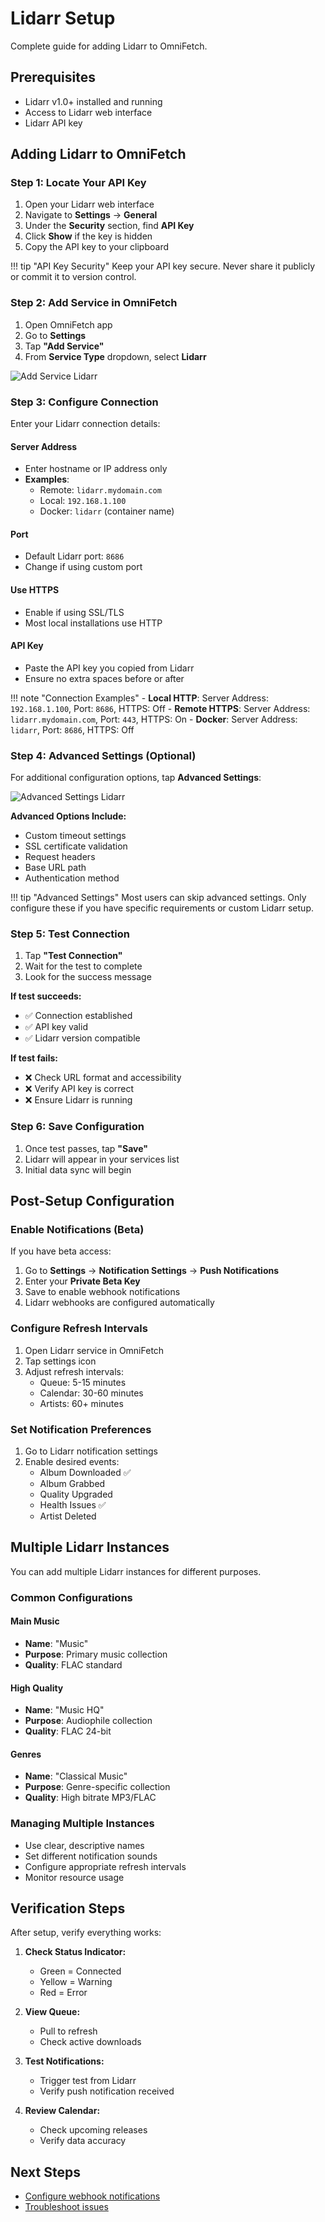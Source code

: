 # Lidarr Setup

Complete guide for adding Lidarr to OmniFetch.

## Prerequisites

- Lidarr v1.0+ installed and running
- Access to Lidarr web interface
- Lidarr API key

## Adding Lidarr to OmniFetch

### Step 1: Locate Your API Key

1. Open your Lidarr web interface
2. Navigate to **Settings** → **General**
3. Under the **Security** section, find **API Key**
4. Click **Show** if the key is hidden
5. Copy the API key to your clipboard

!!! tip "API Key Security"
    Keep your API key secure. Never share it publicly or commit it to version control.

### Step 2: Add Service in OmniFetch

1. Open OmniFetch app
2. Go to **Settings**
3. Tap **"Add Service"**
4. From **Service Type** dropdown, select **Lidarr**

![Add Service Lidarr](../../assets/images/Add-Service/Add%20Service%20Lidarr%20-%20iPhone%2016%20Pro.png)

### Step 3: Configure Connection

Enter your Lidarr connection details:

#### Server Address

- Enter hostname or IP address only
- **Examples**:
  - Remote: `lidarr.mydomain.com`
  - Local: `192.168.1.100`
  - Docker: `lidarr` (container name)

#### Port

- Default Lidarr port: `8686`
- Change if using custom port

#### Use HTTPS

- Enable if using SSL/TLS
- Most local installations use HTTP

#### API Key

- Paste the API key you copied from Lidarr
- Ensure no extra spaces before or after

!!! note "Connection Examples"
    - **Local HTTP**: Server Address: `192.168.1.100`, Port: `8686`, HTTPS: Off
    - **Remote HTTPS**: Server Address: `lidarr.mydomain.com`, Port: `443`, HTTPS: On
    - **Docker**: Server Address: `lidarr`, Port: `8686`, HTTPS: Off

### Step 4: Advanced Settings (Optional)

For additional configuration options, tap **Advanced Settings**:

![Advanced Settings Lidarr](../../assets/images/Add-Service/Add%20Service%20Lidarr-AdvSettings%20-%20iPhone%2016%20Pro.png)

**Advanced Options Include:**
- Custom timeout settings
- SSL certificate validation
- Request headers
- Base URL path
- Authentication method

!!! tip "Advanced Settings"
    Most users can skip advanced settings. Only configure these if you have specific requirements or custom Lidarr setup.

### Step 5: Test Connection

1. Tap **"Test Connection"**
2. Wait for the test to complete
3. Look for the success message

**If test succeeds:**
- ✅ Connection established
- ✅ API key valid
- ✅ Lidarr version compatible

**If test fails:**
- ❌ Check URL format and accessibility
- ❌ Verify API key is correct
- ❌ Ensure Lidarr is running

### Step 6: Save Configuration

1. Once test passes, tap **"Save"**
2. Lidarr will appear in your services list
3. Initial data sync will begin

## Post-Setup Configuration

### Enable Notifications (Beta)

If you have beta access:

1. Go to **Settings** → **Notification Settings** → **Push Notifications**
2. Enter your **Private Beta Key**
3. Save to enable webhook notifications
4. Lidarr webhooks are configured automatically

### Configure Refresh Intervals

1. Open Lidarr service in OmniFetch
2. Tap settings icon
3. Adjust refresh intervals:
   - Queue: 5-15 minutes
   - Calendar: 30-60 minutes
   - Artists: 60+ minutes

### Set Notification Preferences

1. Go to Lidarr notification settings
2. Enable desired events:
   - Album Downloaded ✅
   - Album Grabbed
   - Quality Upgraded
   - Health Issues ✅
   - Artist Deleted

## Multiple Lidarr Instances

You can add multiple Lidarr instances for different purposes.

### Common Configurations

#### Main Music
- **Name**: "Music"
- **Purpose**: Primary music collection
- **Quality**: FLAC standard

#### High Quality
- **Name**: "Music HQ"
- **Purpose**: Audiophile collection
- **Quality**: FLAC 24-bit

#### Genres
- **Name**: "Classical Music"
- **Purpose**: Genre-specific collection
- **Quality**: High bitrate MP3/FLAC

### Managing Multiple Instances

- Use clear, descriptive names
- Set different notification sounds
- Configure appropriate refresh intervals
- Monitor resource usage

## Verification Steps

After setup, verify everything works:

1. **Check Status Indicator:**
   - Green = Connected
   - Yellow = Warning
   - Red = Error

2. **View Queue:**
   - Pull to refresh
   - Check active downloads

3. **Test Notifications:**
   - Trigger test from Lidarr
   - Verify push notification received

4. **Review Calendar:**
   - Check upcoming releases
   - Verify data accuracy

## Next Steps

- [Configure webhook notifications](webhooks.md)
- [Troubleshoot issues](../../troubleshooting/common-issues.md)